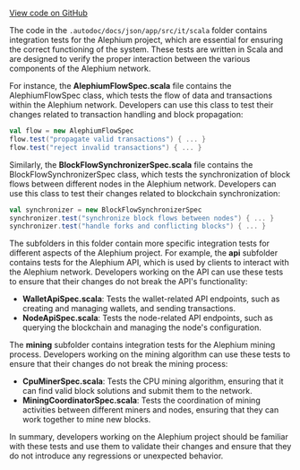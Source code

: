 [View code on GitHub](https://github.com/alephium/alephium/.autodoc/docs/json/app/src/it/scala)

The code in the `.autodoc/docs/json/app/src/it/scala` folder contains integration tests for the Alephium project, which are essential for ensuring the correct functioning of the system. These tests are written in Scala and are designed to verify the proper interaction between the various components of the Alephium network.

For instance, the **AlephiumFlowSpec.scala** file contains the AlephiumFlowSpec class, which tests the flow of data and transactions within the Alephium network. Developers can use this class to test their changes related to transaction handling and block propagation:

```scala
val flow = new AlephiumFlowSpec
flow.test("propagate valid transactions") { ... }
flow.test("reject invalid transactions") { ... }
```

Similarly, the **BlockFlowSynchronizerSpec.scala** file contains the BlockFlowSynchronizerSpec class, which tests the synchronization of block flows between different nodes in the Alephium network. Developers can use this class to test their changes related to blockchain synchronization:

```scala
val synchronizer = new BlockFlowSynchronizerSpec
synchronizer.test("synchronize block flows between nodes") { ... }
synchronizer.test("handle forks and conflicting blocks") { ... }
```

The subfolders in this folder contain more specific integration tests for different aspects of the Alephium project. For example, the **api** subfolder contains tests for the Alephium API, which is used by clients to interact with the Alephium network. Developers working on the API can use these tests to ensure that their changes do not break the API's functionality:

- **WalletApiSpec.scala**: Tests the wallet-related API endpoints, such as creating and managing wallets, and sending transactions.
- **NodeApiSpec.scala**: Tests the node-related API endpoints, such as querying the blockchain and managing the node's configuration.

The **mining** subfolder contains integration tests for the Alephium mining process. Developers working on the mining algorithm can use these tests to ensure that their changes do not break the mining process:

- **CpuMinerSpec.scala**: Tests the CPU mining algorithm, ensuring that it can find valid block solutions and submit them to the network.
- **MiningCoordinatorSpec.scala**: Tests the coordination of mining activities between different miners and nodes, ensuring that they can work together to mine new blocks.

In summary, developers working on the Alephium project should be familiar with these tests and use them to validate their changes and ensure that they do not introduce any regressions or unexpected behavior.

